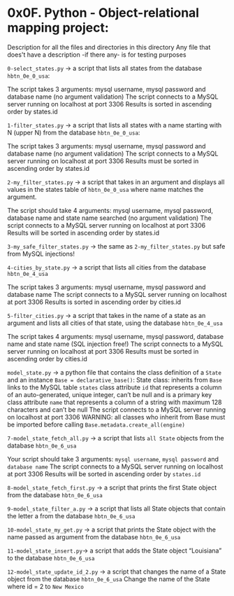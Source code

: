# 0x0F. Python - Object-relational mapping project:


Description for all the files and directories in this directory
Any file that does't have a description -if there any- is for testing purposes


`0-select_states.py` -> a script that lists all states from the database `hbtn_0e_0_usa`:

The script takes 3 arguments: mysql username, mysql password and database name (no argument validation)
The script connects to a MySQL server running on localhost at port 3306
Results is sorted in ascending order by states.id


`1-filter_states.py` -> a script that lists all states with a name starting with N (upper N) from the database `hbtn_0e_0_usa`:

The script takes 3 arguments: mysql username, mysql password and database name (no argument validation)
The script connects to a MySQL server running on localhost at port 3306
Results must be sorted in ascending order by states.id


`2-my_filter_states.py` -> a script that takes in an argument and displays all values in the states table of `hbtn_0e_0_usa` where name matches the argument.

The script should take 4 arguments: mysql username, mysql password, database name and state name searched (no argument validation)
The script connects to a MySQL server running on localhost at port 3306
Results will be sorted in ascending order by states.id


`3-my_safe_filter_states.py` -> the same as `2-my_filter_states.py` but safe from MySQL injections!


`4-cities_by_state.py` -> a script that lists all cities from the database `hbtn_0e_4_usa`

The script takes 3 arguments: mysql username, mysql password and database name
The script connects to a MySQL server running on localhost at port 3306
Results is sorted in ascending order by cities.id


`5-filter_cities.py` -> a script that takes in the name of a state as an argument and lists all cities of that state, using the database `hbtn_0e_4_usa`

The script takes 4 arguments: mysql username, mysql password, database name and state name (SQL injection free!)
The script connects to a MySQL server running on localhost at port 3306
Results must be sorted in ascending order by cities.id



`model_state.py` -> a python file that contains the class definition of a `State` and an instance `Base = declarative_base()`:
State class:
	inherits from `Base`
	links to the MySQL table `states`
	class attribute `id` that represents a column of an auto-generated, unique integer, can’t be null and is a primary key
	class attribute `name` that represents a column of a string with maximum 128 characters and can’t be null
The script connects to a MySQL server running on localhost at port 3306
WARNING: all classes who inherit from Base must be imported before calling `Base.metadata.create_all(engine)`


`7-model_state_fetch_all.py` -> a script that lists `all State` objects from the database `hbtn_0e_6_usa`

Your script should take 3 arguments: `mysql username`, `mysql password` and `database name`
The script connects to a MySQL server running on localhost at port 3306
Results will be sorted in ascending order by `states.id`


`8-model_state_fetch_first.py` -> a script that prints the first State object from the database `hbtn_0e_6_usa`


`9-model_state_filter_a.py` -> a script that lists all State objects that contain the letter a from the database `hbtn_0e_6_usa`



`10-model_state_my_get.py` -> a script that prints the State object with the name passed as argument from the database `hbtn_0e_6_usa`



`11-model_state_insert.py`-> a script that adds the State object “Louisiana” to the database `hbtn_0e_6_usa`



`12-model_state_update_id_2.py` -> a script that changes the name of a State object from the database `hbtn_0e_6_usa`
Change the name of the State where id = 2 to `New Mexico`
